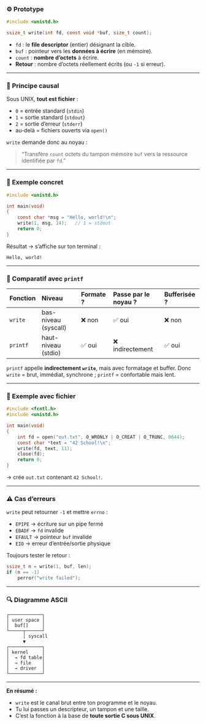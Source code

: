 ### ⚙️ Prototype

```c
#include <unistd.h>

ssize_t write(int fd, const void *buf, size_t count);
```

* `fd` : le **file descriptor** (entier) désignant la cible.
* `buf` : pointeur vers les **données à écrire** (en mémoire).
* `count` : **nombre d’octets** à écrire.
* **Retour** : nombre d’octets réellement écrits (ou `-1` si erreur).

---

### 🧠 Principe causal

Sous UNIX, **tout est fichier** :

* `0` = entrée standard (`stdin`)
* `1` = sortie standard (`stdout`)
* `2` = sortie d’erreur (`stderr`)
* au-delà = fichiers ouverts via `open()`

`write` demande donc au noyau :

> “Transfère `count` octets du tampon mémoire `buf` vers la ressource identifiée par `fd`.”

---

### 🧩 Exemple concret

```c
#include <unistd.h>

int main(void)
{
    const char *msg = "Hello, world!\n";
    write(1, msg, 14);   // 1 = stdout
    return 0;
}
```

Résultat → s’affiche sur ton terminal :

```
Hello, world!
```

---

### 🔬 Comparatif avec `printf`

| Fonction | Niveau               | Formate ? | Passe par le noyau ? | Bufferisée ? |
| :------- | :------------------- | :-------- | :------------------- | :----------- |
| `write`  | bas-niveau (syscall) | ❌ non     | ✅ oui                | ❌ non        |
| `printf` | haut-niveau (stdio)  | ✅ oui     | ❌ indirectement      | ✅ oui        |

`printf` appelle **indirectement `write`**, mais avec formatage et buffer.
Donc `write` = brut, immédiat, synchrone ; `printf` = confortable mais lent.

---

### 🧱 Exemple avec fichier

```c
#include <fcntl.h>
#include <unistd.h>

int main(void)
{
    int fd = open("out.txt", O_WRONLY | O_CREAT | O_TRUNC, 0644);
    const char *text = "42 School!\n";
    write(fd, text, 11);
    close(fd);
    return 0;
}
```

→ crée `out.txt` contenant `42 School!`.

---

### ⚠️ Cas d’erreurs

`write` peut retourner `-1` et mettre `errno` :

* `EPIPE` → écriture sur un pipe fermé
* `EBADF` → `fd` invalide
* `EFAULT` → pointeur `buf` invalide
* `EIO` → erreur d’entrée/sortie physique

Toujours tester le retour :

```c
ssize_t n = write(1, buf, len);
if (n == -1)
    perror("write failed");
```

---

### 🔍 Diagramme ASCII

```
┌────────────┐
│ user space │
│  buf[]     │
└─────┬──────┘
      │ syscall
      ▼
┌────────────┐
│ kernel     │
│  → fd table│
│  → file    │
│  → driver  │
└────────────┘
```

---

**En résumé :**

* `write` est le canal brut entre ton programme et le noyau.
* Tu lui passes un descripteur, un tampon et une taille.
* C’est la fonction à la base de **toute sortie C sous UNIX**.
